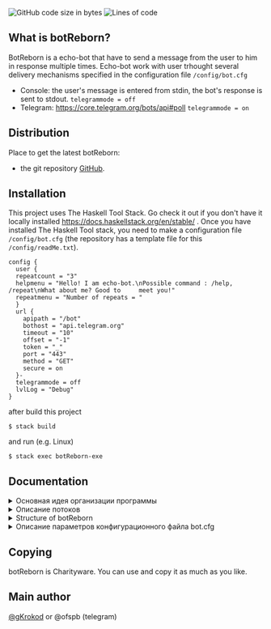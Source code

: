 ![GitHub code size in bytes](https://img.shields.io/github/languages/code-size/gKrokod/botReborn?style=flat-square)
![Lines of code](https://img.shields.io/tokei/lines/github/gKrokod/botReborn?style=flat-square)

## What is botReborn? ##

BotReborn is a echo-bot that have to send a message from the user to 
him in response multiple times. Echo-bot work with user  trhought several delivery mechanisms
specified in the configuration file `/config/bot.cfg` 
+ Console: the user's message is entered from stdin, the bot's response is sent to stdout. `telegrammode = off`
+ Telegram: https://core.telegram.org/bots/api#poll `telegrammode = on`

## Distribution ##

Place to get the latest botReborn: 
+ the git repository [GitHub](https://github.com/gKrokod/botReborn).

## Installation ##

This project uses The Haskell Tool Stack. Go check it out if you don't have it locally installed https://docs.haskellstack.org/en/stable/ .
Once you have installed The Haskell Tool stack, you need to make a configuration file `/config/bot.cfg`  (the repository has a template file for this `/config/readMe.txt`). 

```
config {
  user {
  repeatcount = "3"
  helpmenu = "Hello! I am echo-bot.\nPossible command : /help, /repeat\nWhat about me? Good to     meet you!"
  repeatmenu = "Number of repeats = "
  }
  url {
    apipath = "/bot"
    bothost = "api.telegram.org"
    timeout = "10"
    offset = "-1"
    token = "_"
    port = "443"
    method = "GET"
    secure = on
  }-
  telegrammode = off
  lvlLog = "Debug"
}
```
after build this project
```
$ stack build
```

and run (e.g. Linux)
```
$ stack exec botReborn-exe
```

## Documentation ##

<details>
<summary>Основная идея организации программы</summary>
  В программе есть объект под названием stack message base, представленный в виде tuple (Maybe Message, Maybe LastMessage), где
  
  * Maybe Message - новое необработанное сообщение.
  * Maybe LastMessage - последнее обработанное сообщение.
     
  Возможные состояния stack message base:
  1. (Nothing, Nothing) - при запуске.
  2. (Just msg, Nothing) - при получении первого сообщения.
  3. (Nothing, Just msg) - желаемое состояние, когда программа обработала все поступившие сообщения.
  4. (Just newMsg, Just msg) - промежуточное состояние, когда программа уже обрабатывала сообщение и поступило новое.
  
  Цель программы: поддерживать stack message base в состоянии 3. 
  
  Для работы с stack message base применяются 3 (Main, Watch, Dispatcher) + N (Bot) потоков, где N количество пользователей.
</details>

<details>

  <summary>Описание потоков</summary>
  
  1. Main (main.hs / main)
     
    задачей является ...
      - Считывает настройки из configuration file.
      - Формирует окружение для работы и handles.
      - запускает поток Watch.
      - запускает поток Dispatcher.
  2. Watch (Handlers/Dispatcher.hs / watcherForNewMessage)
    
    - Переводит stack message base из состояния (Nothing, _) в состояние (Just msg, _) для чего пользуется выбранным
  клиентом (console, telegram).  
  3. Dispatcher (Handlers/Dispatcher.hs / dispatcher)
    
    задачей является ...
    - Намерен перевести stack message base из состояния (Just msg, _) в состояние (Nothing, Just msg) для чего рассматривает
  поступившее сообщение и решает создавать для него новый Bot поток или же просто подождать, когда ранее созданный обработает сообщение
  и изменит состояние stack message base.
  4. Bot (Handlers/Bot.hs / doWork)
  
    задачей является ...
    - Переводит stack message base из состояния (Just msg, _) в состояние (Nothing, Just msg) для чего обрабатывает
  поступившее сообщение (msg) согласно заложенной логике. Каждый Bot поток обрабатывает сообщение только от пользователя
  для которого он был запущен.
</details>

<details>
<summary>Structure of botReborn</summary>

 <image src="config/botReborn.svg" alt="structure">

  
</details>

<details>
<summary>Описание параметров конфигурационного файла bot.cfg</summary>
</details>


## Copying ##

botReborn is Charityware.  You can use and copy it as much as you like.

## Main author ##

[@gKrokod](https://github.com/gKrokod) or @ofspb (telegram)
